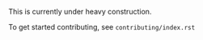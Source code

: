 This is currently under heavy construction.

To get started contributing, see `contributing/index.rst`
